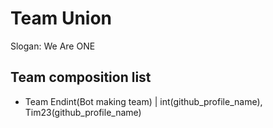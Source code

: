 # Team Union
Slogan: We Are ONE

## Team composition list
* Team Endint(Bot making team) | int(github_profile_name), Tim23(github_profile_name)

